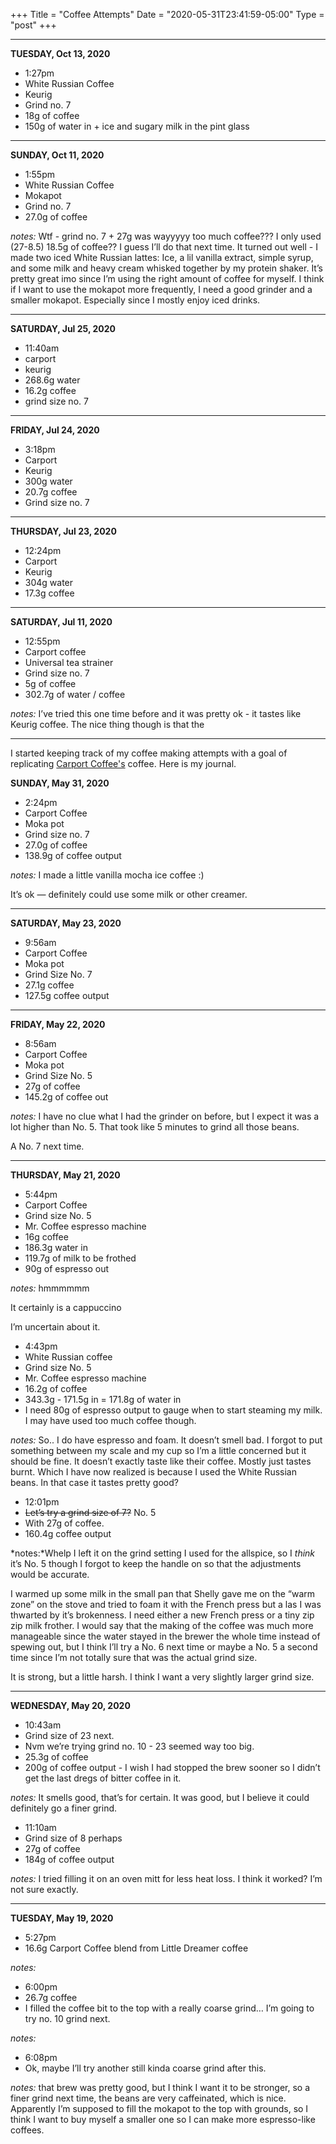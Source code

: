+++
Title = "Coffee Attempts"
Date = "2020-05-31T23:41:59-05:00"
Type = "post"
+++

---

**TUESDAY, Oct 13, 2020**

- 1:27pm
- White Russian Coffee
- Keurig
- Grind no. 7
- 18g of coffee
- 150g of water in + ice and sugary milk in the pint glass

---

**SUNDAY, Oct 11, 2020**

- 1:55pm
- White Russian Coffee
- Mokapot
- Grind no. 7
- 27.0g of coffee

_notes:_ Wtf - grind no. 7 + 27g was wayyyyy too much coffee???
I only used (27-8.5) 18.5g of coffee?? I guess I’ll do that next time. It turned out well - I made two iced White Russian lattes: Ice, a lil vanilla extract, simple syrup, and some milk and heavy cream whisked together by my protein shaker. It’s pretty great imo since I’m using the right amount of coffee for myself. I think if I want to use the mokapot more frequently, I need a good grinder and a smaller mokapot. Especially since I mostly enjoy iced drinks.

---

**SATURDAY, Jul 25, 2020**

- 11:40am
- carport
- keurig
- 268.6g water
- 16.2g coffee
- grind size no. 7

---

**FRIDAY, Jul 24, 2020**

- 3:18pm
- Carport
- Keurig
- 300g water
- 20.7g coffee
- Grind size no. 7

---

**THURSDAY, Jul 23, 2020**

- 12:24pm
- Carport
- Keurig
- 304g water
- 17.3g coffee

---

**SATURDAY, Jul 11, 2020**

- 12:55pm
- Carport coffee
- Universal tea strainer
- Grind size no. 7
- 5g of coffee
- 302.7g of water / coffee

_notes:_ I’ve tried this one time before and it was pretty ok - it tastes like Keurig coffee. The nice thing though is that the

---

I started keeping track of my coffee making attempts with a goal of replicating [Carport Coffee's](https://caffeinatethepeople.com) coffee. Here is my journal.

**SUNDAY, May 31, 2020**

- 2:24pm
- Carport Coffee
- Moka pot
- Grind size no. 7
- 27.0g of coffee
- 138.9g of coffee output

_notes:_ I made a little vanilla mocha ice coffee :)

It’s ok — definitely could use some milk or other creamer.

---

**SATURDAY, May 23, 2020**

- 9:56am
- Carport Coffee
- Moka pot
- Grind Size No. 7
- 27.1g coffee
- 127.5g coffee output

---

**FRIDAY, May 22, 2020**

- 8:56am
- Carport Coffee
- Moka pot
- Grind Size No. 5
- 27g of coffee
- 145.2g of coffee out

_notes:_ I have no clue what I had the grinder on before, but I expect it was a lot higher than No. 5. That took like 5 minutes to grind all those beans.

A No. 7 next time.

---

**THURSDAY, May 21, 2020**

- 5:44pm
- Carport Coffee
- Grind size No. 5
- Mr. Coffee espresso machine
- 16g coffee
- 186.3g water in
- 119.7g of milk to be frothed
- 90g of espresso out

_notes:_ hmmmmmm

It certainly is a cappuccino

I’m uncertain about it.

- 4:43pm
- White Russian coffee
- Grind size No. 5
- Mr. Coffee espresso machine
- 16.2g of coffee
- 343.3g - 171.5g in = 171.8g of water in
- I need 80g of espresso output to gauge when to start steaming my milk. I may have used too much coffee though.

_notes:_ So.. I do have espresso and foam. It doesn’t smell bad. I forgot to put something between my scale and my cup so I’m a little concerned but it should be fine. It doesn’t exactly taste like their coffee. Mostly just tastes burnt. Which I have now realized is because I used the White Russian beans. In that case it tastes pretty good?

- 12:01pm
- ~~Let’s try a grind size of 7?~~ No. 5
- With 27g of coffee.
- 160.4g coffee output

*notes:*Whelp I left it on the grind setting I used for the allspice, so I _think_ it’s No. 5 though I forgot to keep the handle on so that the adjustments would be accurate.

I warmed up some milk in the small pan that Shelly gave me on the “warm zone” on the stove and tried to foam it with the French press but a las I was thwarted by it’s brokenness. I need either a new French press or a tiny zip zip milk frother. I would say that the making of the coffee was much more manageable since the water stayed in the brewer the whole time instead of spewing out, but I think I’ll try a No. 6 next time or maybe a No. 5 a second time since I’m not totally sure that was the actual grind size.

It is strong, but a little harsh. I think I want a very slightly larger grind size.

---

**WEDNESDAY, May 20, 2020**

- 10:43am
- Grind size of 23 next.
- Nvm we’re trying grind no. 10 - 23 seemed way too big.
- 25.3g of coffee
- 200g of coffee output - I wish I had stopped the brew sooner so I didn’t get the last dregs of bitter coffee in it.

_notes:_ It smells good, that’s for certain. It was good, but I believe it could definitely go a finer grind.

- 11:10am
- Grind size of 8 perhaps
- 27g of coffee
- 184g of coffee output

_notes:_ I tried filling it on an oven mitt for less heat loss. I think it worked? I’m not sure exactly.

---

**TUESDAY, May 19, 2020**

- 5:27pm
- 16.6g Carport Coffee blend from Little Dreamer coffee

_notes:_

- 6:00pm
- 26.7g coffee
- I filled the coffee bit to the top with a really coarse grind… I’m going to try no. 10 grind next.

_notes:_

- 6:08pm
- Ok, maybe I’ll try another still kinda coarse grind after this.

_notes:_ that brew was pretty good, but I think I want it to be stronger, so a finer grind next time, the beans are very caffeinated, which is nice. Apparently I’m supposed to fill the mokapot to the top with grounds, so I think I want to buy myself a smaller one so I can make more espresso-like coffees.
